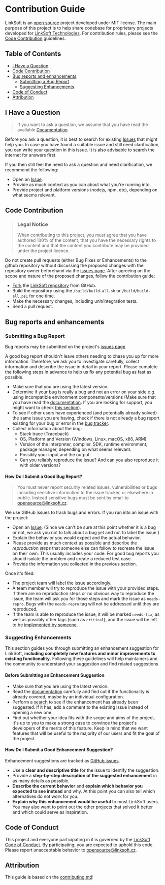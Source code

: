 <!-- omit in toc -->
# Contribution Guide

LinkSoft is an [open source](https://github.com/Linksofteu) project developed under MIT license. The main purpose of this project is to help share codebase for proprietary projects developed for [LinkSoft Technologies](https://www.linksoft.eu/). For contribution rules, please see the [Code Contribution](#code-contribution) guidelines.

<!-- omit in toc -->
## Table of Contents

- [I Have a Question](#i-have-a-question)
- [Code Contribution](#code-contribution)
- [Bug reports and enhancements](#bug-reports-and-enhancements)
  - [Submitting a Bug Report](#submitting-a-bug-report)
  - [Suggesting Enhancements](#suggesting-enhancements)
- [Code of Conduct](#code-of-conduct)
- [Attribution](#attribution)

## I Have a Question

> If you want to ask a question, we assume that you have read the available [Documentation]().

Before you ask a question, it is best to search for existing [Issues](https://github.com/Linksofteu/LinkSoft/issues) that might help you. In case you have found a suitable issue and still need clarification, you can write your question in this issue. It is also advisable to search the internet for answers first.

If you then still feel the need to ask a question and need clarification, we recommend the following:

- Open an [Issue](https://github.com/Linksofteu/LinkSoft/issues/new).
- Provide as much context as you can about what you're running into.
- Provide project and platform versions (nodejs, npm, etc), depending on what seems relevant.

## Code Contribution

<!-- omit in toc -->
> ### Legal Notice
> When contributing to this project, you must agree that you have authored 100% of the content, that you have the necessary rights to the content and that the content you contribute may be provided under the project licence.

Do not create pull requests (either Bug Fixes or Enhancements) to the github repository without discussing the proposed changes with the repository owner beforehand via the [issues page](https://github.com/Linksofteu/LinkSoft/issues). After agreeing on the scope and nature of the proposed changes, follow the contribution guide:

- [Fork](https://docs.github.com/en/free-pro-team@latest/github/getting-started-with-github/fork-a-repo) the [LinkSoft repository](https://github.com/Linksofteu/LinkSoft) from GitHub.
- Build the repository using the `/build/build-all.sh` or `/build/build-all.ps1` for one time.
- Make the necessary changes, including unit/integration tests.
- Send a pull request.

## Bug reports and enhancements

### Submitting a Bug Report

Bug reports may be submitted on the project's [issues page](https://github.com/Linksofteu/LinkSoft/issues).

A good bug report shouldn't leave others needing to chase you up for more information. Therefore, we ask you to investigate carefully, collect information and describe the issue in detail in your report. Please complete the following steps in advance to help us fix any potential bug as fast as possible.

- Make sure that you are using the latest version.
- Determine if your bug is really a bug and not an error on your side e.g. using incompatible environment components/versions (Make sure that you have read the [documentation](). If you are looking for support, you might want to check [this section](#i-have-a-question)).
- To see if other users have experienced (and potentially already solved) the same issue you are having, check if there is not already a bug report existing for your bug or error in the [bug tracker](https://github.com/Linksofteu/LinkSoft/issues?q=label%3Abug).
- Collect information about the bug:
  - Stack trace (Traceback)
  - OS, Platform and Version (Windows, Linux, macOS, x86, ARM)
  - Version of the interpreter, compiler, SDK, runtime environment, package manager, depending on what seems relevant.
  - Possibly your input and the output
  - Can you reliably reproduce the issue? And can you also reproduce it with older versions?

<!-- omit in toc -->
#### How Do I Submit a Good Bug Report?

> You must never report security related issues, vulnerabilities or bugs including sensitive information to the issue tracker, or elsewhere in public. Instead sensitive bugs must be sent by email to <opensource@linksoft.cz>.
<!-- You may add a PGP key to allow the messages to be sent encrypted as well. -->

We use GitHub issues to track bugs and errors. If you run into an issue with the project:

- Open an [Issue](https://github.com/Linksofteu/LinkSoft/issues/new). (Since we can't be sure at this point whether it is a bug or not, we ask you not to talk about a bug yet and not to label the issue.)
- Explain the behavior you would expect and the actual behavior.
- Please provide as much context as possible and describe the *reproduction steps* that someone else can follow to recreate the issue on their own. This usually includes your code. For good bug reports you should isolate the problem and create a reduced test case.
- Provide the information you collected in the previous section.

Once it's filed:

- The project team will label the issue accordingly.
- A team member will try to reproduce the issue with your provided steps. If there are no reproduction steps or no obvious way to reproduce the issue, the team will ask you for those steps and mark the issue as `needs-repro`. Bugs with the `needs-repro` tag will not be addressed until they are reproduced.
- If the team is able to reproduce the issue, it will be marked `needs-fix`, as well as possibly other tags (such as `critical`), and the issue will be left to be [implemented by someone](#code-contribution).

### Suggesting Enhancements

This section guides you through submitting an enhancement suggestion for LinkSoft, **including completely new features and minor improvements to existing functionality**. Following these guidelines will help maintainers and the community to understand your suggestion and find related suggestions.

<!-- omit in toc -->
#### Before Submitting an Enhancement Suggestion

- Make sure that you are using the latest version.
- Read the [documentation]() carefully and find out if the functionality is already covered, maybe by an individual configuration.
- Perform a [search](https://github.com/Linksofteu/LinkSoft/issues) to see if the enhancement has already been suggested. If it has, add a comment to the existing issue instead of opening a new one.
- Find out whether your idea fits with the scope and aims of the project. It's up to you to make a strong case to convince the project's developers of the merits of this feature. Keep in mind that we want features that will be useful to the majority of our users and fit the goal of the project.

<!-- omit in toc -->
#### How Do I Submit a Good Enhancement Suggestion?

Enhancement suggestions are tracked as [GitHub issues](https://github.com/Linksofteu/LinkSoft/issues).

- Use a **clear and descriptive title** for the issue to identify the suggestion.
- Provide a **step-by-step description of the suggested enhancement** in as many details as possible.
- **Describe the current behavior** and **explain which behavior you expected to see instead** and why. At this point you can also tell which alternatives do not work for you.
- **Explain why this enhancement would be useful** to most LinkSoft users. You may also want to point out the other projects that solved it better and which could serve as inspiration.

## Code of Conduct

This project and everyone participating in it is governed by the
[LinkSoft Code of Conduct](https://github.com/Linksofteu/.github/blob/main/CODE_OF_CONDUCT.md).
By participating, you are expected to uphold this code. Please report unacceptable behavior
to <opensource@linksoft.cz>.

## Attribution
This guide is based on the [contributing.md](https://contributing.md/generator)!
